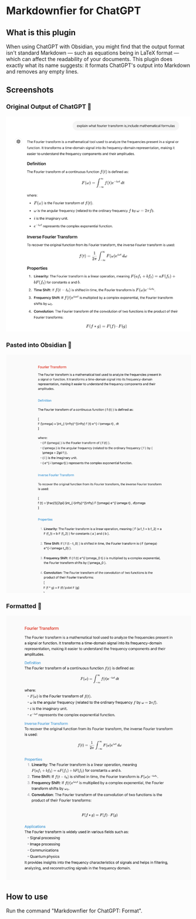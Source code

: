# Markdownfier for ChatGPT

## What is this plugin

When using ChatGPT with Obsidian, you might find that the output format isn't standard Markdown — such as equations being in LaTeX format — which can affect the readability of your documents. This plugin does exactly what its name suggests: it formats ChatGPT's output into Markdown and removes any empty lines.

## Screenshots

### Original Output of ChatGPT 🤩

![gpt_output](./attachments/gpt_output.png)

### Pasted into Obsidian 🥲

![pasted](./attachments/pasted.png)

### Formatted 💪

![formatted](./attachments/formatted.png)

## How to use

Run the command "Markdownfier for ChatGPT: Format".
